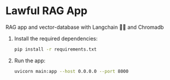 # Lawful RAG App
RAG app and vector-database with Langchain 🦜🔗 and Chromadb

1. Install the required dependencies:
   ```bash
   pip install -r requirements.txt

2. Run the app:
   ```bash
   uvicorn main:app --host 0.0.0.0 --port 8000
